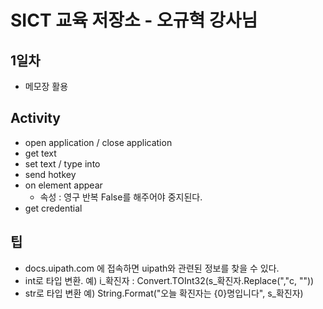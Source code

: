 # SICT 교육 저장소 - 오규혁 강사님
## 1일차
- 메모장 활용

## Activity
- open application / close application
- get text
- set text / type into
- send hotkey
- on element appear
    - 속성 : 영구 반복 False를 해주어야 중지된다.
- get credential

## 팁
- docs.uipath.com 에 접속하면 uipath와 관련된 정보를 찾을 수 있다.
- int로 타입 변환. 예) i_확진자 : Convert.TOInt32(s_확진자.Replace(","c, ""))
- str로 타입 변환 예) String.Format("오늘 확진자는 {0}명입니다", s_확진자)